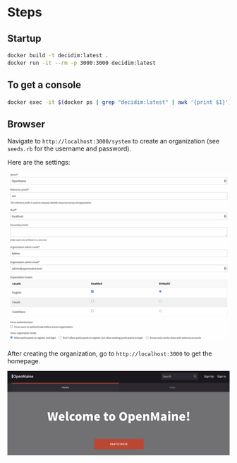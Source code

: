 # Steps

## Startup

```bash
docker build -t decidim:latest .
docker run -it --rm -p 3000:3000 decidim:latest
```

## To get a console

```bash
docker exec -it $(docker ps | grep "decidim:latest" | awk '{print $1}') /bin/bash
```

## Browser

Navigate to `http://localhost:3000/system` to create an organization (see `seeds.rb` for the username and password).

Here are the settings:

![screenshots/settings.png](screenshots/settings.png)

After creating the organization, go to `http://localhost:3000` to get the homepage.

![screenshots/homepage.png](screenshots/homepage.png)

